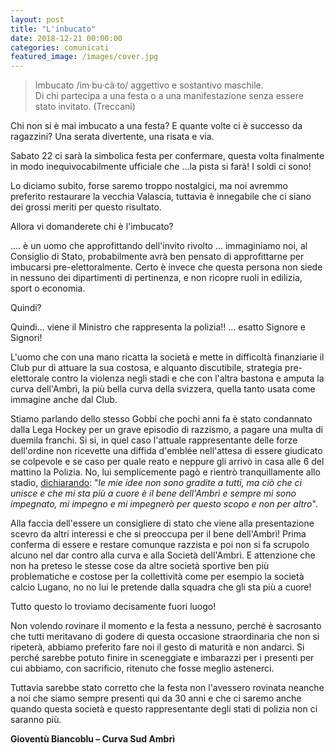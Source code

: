 ```yaml
---
layout: post
title: "L'inbucato"
date: 2018-12-21 00:00:00
categories: comunicati
featured_image: /images/cover.jpg
---
```


>Imbucato /im·bu·cà·to/ aggettivo e sostantivo maschile.  
>Di chi partecipa a una festa o a una manifestazione senza essere stato invitato. (Treccani)


Chi non si è mai imbucato a una festa? E quante volte ci è successo da ragazzini? Una serata divertente, una risata e via.

Sabato 22 ci sarà la simbolica festa per confermare, questa volta finalmente in modo inequivocabilmente ufficiale che ...la pista si farà! I soldi ci sono!

Lo diciamo subito, forse saremo troppo nostalgici, ma noi avremmo preferito restaurare la vecchia Valascia, tuttavia è innegabile che ci siano dei grossi meriti per questo risultato.

Allora vi domanderete chi è l'imbucato?

.... è un uomo che approfittando dell'invito rivolto … immaginiamo noi, al Consiglio di Stato, probabilmente avrà ben pensato di approfittarne per imbucarsi pre-elettoralmente. Certo è invece che questa persona non siede in nessuno dei dipartimenti di pertinenza, e non ricopre ruoli in edilizia, sport o economia.

Quindi?

Quindi… viene il Ministro che rappresenta la polizia!! ... esatto Signore e Signori!

L'uomo che con una mano ricatta la società e mette in difficoltà finanziarie il Club pur di attuare la sua costosa, e alquanto discutibile, strategia pre-elettorale contro la violenza negli stadi e che con l'altra bastona e amputa la curva dell'Ambrì, la più bella curva della svizzera, quella tanto usata come immagine anche dal Club.

Stiamo parlando dello stesso Gobbi che pochi anni fa è stato condannato dalla Lega Hockey per un grave episodio di razzismo, a pagare una multa di duemila franchi.
Si si, in quel caso l'attuale rappresentante delle forze dell'ordine non ricevette una diffida d'emblée nell'attesa di essere giudicato se colpevole e se caso per quale reato e neppure gli arrivò in casa alle 6 del mattino la Polizia. No, lui semplicemente pagò e rientrò tranquillamente allo stadio, [dichiarando](https://www.tio.ch/ticino/366359/frasi-razziste-gobbi-si-difende-i-miei-gesti-sono-stati-fraintesi): "_le mie idee non sono gradite a tutti, ma ciò che ci unisce e che mi sta più a cuore è il bene dell'Ambrì e sempre mi sono impegnato, mi impegno e mi impegnerò per questo scopo e non per altro_".

Alla faccia dell'essere un consigliere di stato che viene alla presentazione scevro da altri interessi e che si preoccupa per il bene dell'Ambrì! Prima conferma di essere e restare comunque razzista e poi non si fa scrupolo alcuno nel dar contro alla curva e alla Società dell'Ambrì. E attenzione che non ha preteso le stesse cose da altre società sportive ben più problematiche e costose per la collettività come per esempio la società calcio Lugano, no no lui le pretende dalla squadra che gli sta più a cuore!

Tutto questo lo troviamo decisamente fuori luogo!

Non volendo rovinare il momento e la festa a nessuno, perché è sacrosanto che tutti meritavano di godere di questa occasione straordinaria che non si ripeterà, abbiamo preferito fare noi il gesto di maturità e non andarci. Si perché sarebbe potuto finire in sceneggiate e imbarazzi per i presenti per cui abbiamo, con sacrificio, ritenuto che fosse meglio astenerci.

Tuttavia sarebbe stato corretto che la festa non l'avessero rovinata neanche a noi che siamo sempre presenti qui da 30 anni e che ci saremo anche quando questa società e questo rappresentante degli stati di polizia non ci saranno più.

__Gioventù Biancoblu – Curva Sud Ambrì__
